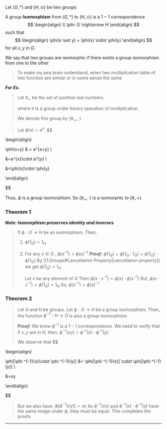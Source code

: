 Let $(G, \ast)$ and $(H,\odot)$ be two groups

A group **Isomorphism** from $(G, \ast)$ to $(H, \odot)$ is a $1-1$ correspondence 
$$
\begin{align} \\
\phi: G \rightarrow H
\end{align}
$$
such that
$$
\begin{align}
\phi(x \ast y) =   \phi(x) \odot \phi(y)
\end{align}
$$
for all $x,y$ in $G$.

We say that two groups are isomorphic if there exists a group isomorphism from one to the other

> To make my pea brain understand, when two multiplication table of two function are similar or in some sense the same

***For Ex.***

>Let $\mathbb{R}_{+}$ be the set of positive real numbers.
>
>where it is a group under binary operation of multiplication.
>
>We denote this group by $(\mathbb{R}_{+}, \cdot)$


>Let $\phi(x)=a^{x}$. $$

\begin{align}

\phi(x+y)  & = a^{x+y} \\

&=a^{x}\cdot a^{y} \\

&=\phi(x)\cdot \phi(y)

\end{align}

$$

Thus, $\phi$ is a group isomorphism. So $(\mathbb{R}_{+}, \cdot)$ is a isomorphic to $(\mathbb{R}, +)$.

### Theorem 1
***Note: Isomorphism preserves identity and inverses***
>If $\phi: G \rightarrow H$ be an isomorphism. Then,
>
>	1. $\phi(1_{G}) = 1_{H}$
>	2. For any $x \in G$ , $\phi(x^{-1}) = \phi(x)^{-1}$
>	***Proof:***
>		$\phi(1_{G}) = \phi(1_{G}\cdot 1_{G}) = \phi(1_{G})\cdot \phi(1_{G})$
>		By [[1.Groups#Cancellation Property|cancellation property]] we get
>			 $\phi(1_{G}) = 1_{H}$
>		
>		Let $x$ be any element of $G$
>		Then
>			$\phi(x\cdot x^{-1}) = \phi(x)\cdot \phi(x^{-1})$
>			But,
>			$\phi(x\cdot x^{-1}) = \phi(1_{G})=1_{H}$
>			So,
>			$\phi(x^{-1}) = \phi(x)^{-1}$

### Theorem 2
> Let $G$ and $H$ be groups. Let $\phi:G \rightarrow H$ be a group isomorphism.
> Then, the function $\phi ^{-1}: H \rightarrow G$ is also a group isomorphism
> 
> ***Proof:***
> 	We know $\phi ^{-1}$ is a $1-1$ correspondence.
> 	We need to verify that if $x, y$ are in $H$, then,
> 		$\phi ^{-1}(xy) = \phi ^{-1}(x)\cdot \phi ^{-1}(y)$
> 
> 	We observe that
> 	$$

\begin{align}

\phi[\phi ^{-1}(x)\cdot \phi ^{-1}(y)] &= \phi[\phi ^{-1}(x)] \cdot \phi[\phi ^{-1}(y)] \\

&=xy

\end{align} 

$$
>	But we also have,
>		$\phi[\phi ^{-1}(xy)] = xy$
>	 As $\phi ^{-1}(xy)$ and $\phi ^{-1}(x)\cdot \phi ^{-1}(y)$
>	 have the same image under $\phi$, they must be equal.
>	 This completes the proofs

---------------------------------------------------
